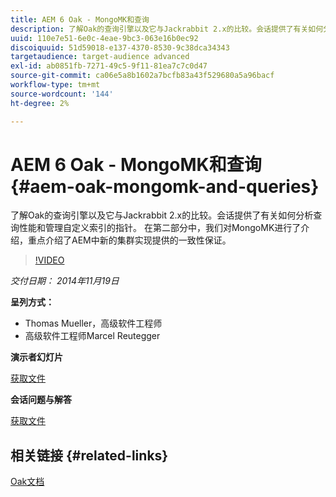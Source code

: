 ```yaml
---
title: AEM 6 Oak - MongoMK和查询
description: 了解Oak的查询引擎以及它与Jackrabbit 2.x的比较。会话提供了有关如何分析查询性能和管理自定义索引的指针。 在第二部分中，我们对MongoMK进行了介绍，重点介绍了AEM中新的集群实现提供的一致性保证。
uuid: 110e7e51-6e0c-4eae-9bc3-063e16b0ec92
discoiquuid: 51d59018-e137-4370-8530-9c38dca34343
targetaudience: target-audience advanced
exl-id: ab0851fb-7271-49c5-9f11-81ea7c7c0d47
source-git-commit: ca06e5a8b1602a7bcfb83a43f529680a5a96bacf
workflow-type: tm+mt
source-wordcount: '144'
ht-degree: 2%

---
```


# AEM 6 Oak - MongoMK和查询{#aem-oak-mongomk-and-queries}

了解Oak的查询引擎以及它与Jackrabbit 2.x的比较。会话提供了有关如何分析查询性能和管理自定义索引的指针。 在第二部分中，我们对MongoMK进行了介绍，重点介绍了AEM中新的集群实现提供的一致性保证。

>[!VIDEO](https://video.tv.adobe.com/v/19402/?quality=9)

*交付日期： 2014年11月19日*

**呈列方式：**

* Thomas Mueller，高级软件工程师
* 高级软件工程师Marcel Reutegger

**演示者幻灯片**

[获取文件](assets/aem-6-oak-mongomk-and-queries.pdf)

**会话问题与解答**

[获取文件](assets/q-a-11-19-14-gem-session-oak.pdf)

## 相关链接 {#related-links}

[Oak文档](http://jackrabbit.apache.org/oak/docs/)

<!--
[Get back to the Overview](https://helpx.adobe.com/experience-manager/kt/eseminars/gems/aem-index.html)
-->
